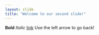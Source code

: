 ```yaml
---
layout: slide
title: "Welcome to our second slide!"
---
```

**Bold** *Italic* [link](https//youtube.com)
Use the left arrow to go back!